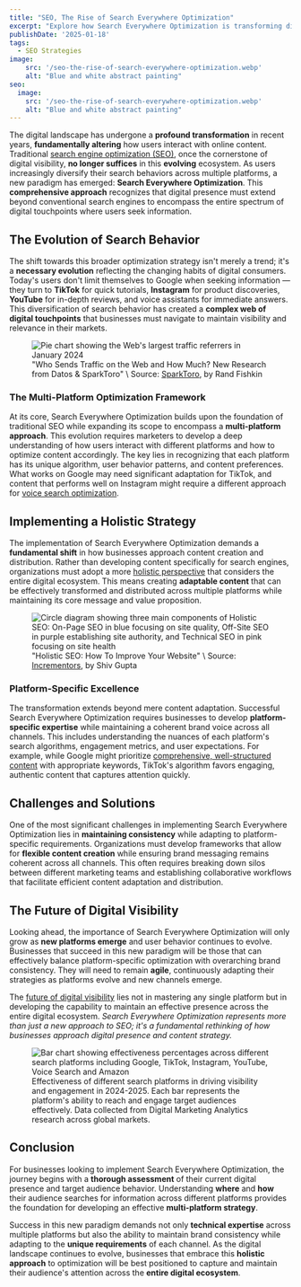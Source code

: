 ```yaml
---
title: "SEO, The Rise of Search Everywhere Optimization"
excerpt: "Explore how Search Everywhere Optimization is transforming digital visibility beyond traditional SEO, encompassing multi-platform strategies for comprehensive online presence."
publishDate: '2025-01-18'
tags:
  - SEO Strategies
image:
    src: '/seo-the-rise-of-search-everywhere-optimization.webp'
    alt: "Blue and white abstract painting"
seo:
  image:
    src: '/seo-the-rise-of-search-everywhere-optimization.webp'
    alt: "Blue and white abstract painting"
---
```




The digital landscape has undergone a **profound transformation** in recent years, **fundamentally altering** how users interact with online content. Traditional [search engine optimization (SEO)](https://www.serp-secrets.com/blog/mastering-bert-in-seo-for-better-semantic-insight/), once the cornerstone of digital visibility, **no longer suffices** in this **evolving** ecosystem. As users increasingly diversify their search behaviors across multiple platforms, a new paradigm has emerged: **Search Everywhere Optimization**. This **comprehensive approach** recognizes that digital presence must extend beyond conventional search engines to encompass the entire spectrum of digital touchpoints where users seek information.

## The Evolution of Search Behavior

The shift towards this broader optimization strategy isn't merely a trend; it's a **necessary evolution** reflecting the changing habits of digital consumers. Today's users don't limit themselves to Google when seeking information — they turn to **TikTok** for quick tutorials, **Instagram** for product discoveries, **YouTube** for in-depth reviews, and voice assistants for immediate answers. This diversification of search behavior has created a **complex web of digital touchpoints** that businesses must navigate to maintain visibility and relevance in their markets.

<figure>
  <img id="article-img" src="/web-traffic-referrers-2024.webp" alt="Pie chart showing the Web's largest traffic referrers in January 2024">
  <figcaption>
    "Who Sends Traffic on the Web and How Much? New Research from Datos & SparkToro" \
    Source: <a href="https://sparktoro.com/blog/who-sends-traffic-on-the-web-and-how-much-new-research-from-datos-sparktoro/" target="_blank">SparkToro</a>, by Rand Fishkin
  </figcaption>
</figure>

### The Multi-Platform Optimization Framework

At its core, Search Everywhere Optimization builds upon the foundation of traditional SEO while expanding its scope to encompass a **multi-platform approach**. This evolution requires marketers to develop a deep understanding of how users interact with different platforms and how to optimize content accordingly. The key lies in recognizing that each platform has its unique algorithm, user behavior patterns, and content preferences. What works on Google may need significant adaptation for TikTok, and content that performs well on Instagram might require a different approach for [voice search optimization](https://www.serp-secrets.com/blog/seo-in-2024-trends-tips-strategies-guide/).

## Implementing a Holistic Strategy

The implementation of Search Everywhere Optimization demands a **fundamental shift** in how businesses approach content creation and distribution. Rather than developing content specifically for search engines, organizations must adopt a more [holistic perspective](https://www.serp-secrets.com/blog/adapting-to-googles-helpful-content-era/) that considers the entire digital ecosystem. This means creating **adaptable content** that can be effectively transformed and distributed across multiple platforms while maintaining its core message and value proposition.

<figure>
  <img id="article-img" src="/holistic-seo-approach.webp" alt="Circle diagram showing three main components of Holistic SEO: On-Page SEO in blue focusing on site quality, Off-Site SEO in purple establishing site authority, and Technical SEO in pink focusing on site health">
  <figcaption>
    "Holistic SEO: How To Improve Your Website" \
    Source: <a href="https://www.incrementors.com/blog/holistic-seo-to-improve-your-website/" target="_blank">Incrementors</a>, by Shiv Gupta
  </figcaption>
</figure>

### Platform-Specific Excellence

The transformation extends beyond mere content adaptation. Successful Search Everywhere Optimization requires businesses to develop **platform-specific expertise** while maintaining a coherent brand voice across all channels. This includes understanding the nuances of each platform's search algorithms, engagement metrics, and user expectations. For example, while Google might prioritize [comprehensive, well-structured content](https://www.serp-secrets.com/blog/advanced-strategies-for-schema-markup-optimization/) with appropriate keywords, TikTok's algorithm favors engaging, authentic content that captures attention quickly.

## Challenges and Solutions

One of the most significant challenges in implementing Search Everywhere Optimization lies in **maintaining consistency** while adapting to platform-specific requirements. Organizations must develop frameworks that allow for **flexible content creation** while ensuring brand messaging remains coherent across all channels. This often requires breaking down silos between different marketing teams and establishing collaborative workflows that facilitate efficient content adaptation and distribution.

## The Future of Digital Visibility

Looking ahead, the importance of Search Everywhere Optimization will only grow as **new platforms emerge** and user behavior continues to evolve. Businesses that succeed in this new paradigm will be those that can effectively balance platform-specific optimization with overarching brand consistency. They will need to remain **agile**, continuously adapting their strategies as platforms evolve and new channels emerge.

The [future of digital visibility](https://www.serp-secrets.com/blog/seo-2025-upcoming-changes-and-how-to-adapt/) lies not in mastering any single platform but in developing the capability to maintain an effective presence across the entire digital ecosystem. *Search Everywhere Optimization represents more than just a new approach to SEO; it's a fundamental rethinking of how businesses approach digital presence and content strategy.*

<figure>
  <img id="article-img" src="/search-platforms-effectiveness.svg" alt="Bar chart showing effectiveness percentages across different search platforms including Google, TikTok, Instagram, YouTube, Voice Search and Amazon">
  <figcaption>
    Effectiveness of different search platforms in driving visibility and engagement in 2024-2025. Each bar represents the platform's ability to reach and engage target audiences effectively. Data collected from Digital Marketing Analytics research across global markets.
  </figcaption>
</figure>

## Conclusion

For businesses looking to implement Search Everywhere Optimization, the journey begins with a **thorough assessment** of their current digital presence and target audience behavior. Understanding **where** and **how** their audience searches for information across different platforms provides the foundation for developing an effective **multi-platform strategy**.

Success in this new paradigm demands not only **technical expertise** across multiple platforms but also the ability to maintain brand consistency while adapting to the **unique requirements** of each channel. As the digital landscape continues to evolve, businesses that embrace this **holistic approach** to optimization will be best positioned to capture and maintain their audience's attention across the **entire digital ecosystem**.
